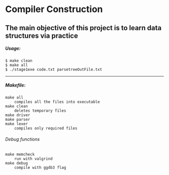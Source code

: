 # Compiler Construction

The main objective of this project is to learn data structures via practice
---
##### Usage:
	$ make clean
	$ make all
	$ ./stage1exe code.txt parsetreeOutFile.txt
---
##### Makefile:
    make all
		compiles all the files into executable 
	make clean 
		deletes temporary files
	make driver
	make parser
	make lexer 
		compiles only required files

###### Debug functions
	make memcheck 
		run with valgrind
	make debug 
		compile with ggdb3 flag
